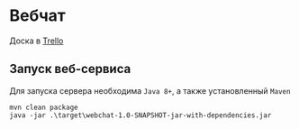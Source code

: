 # Вебчат

Доска в [Trello](https://trello.com/b/AlN4zek0/web-chat)

## Запуск веб-сервиса

Для запуска сервера необходима `Java 8+`, а также установленный `Maven`

```
mvn clean package
java -jar .\target\webchat-1.0-SNAPSHOT-jar-with-dependencies.jar
```


 